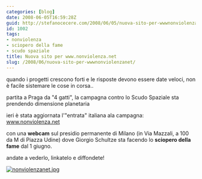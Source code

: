 ```yaml
---
categories: [blog]
date: 2008-06-05T16:59:28Z
guid: http://stefanocecere.com/2008/06/05/nuova-sito-per-wwwnonviolenzanet/
id: 1002
tags:
- nonviolenza
- sciopero della fame
- scudo spaziale
title: Nuova sito per www.nonviolenza.net
slug: /2008/06/nuova-sito-per-wwwnonviolenzanet/
---
```


quando i progetti crescono forti e le risposte devono essere date veloci, non è facile sistemare le cose in corsa..
  
partita a Praga da "4 gatti", la campagna contro lo Scudo Spaziale sta prendendo dimensione planetaria

ieri è stata aggiornata l'"entrata" italiana ala campagna: <a href="http://www.nonviolenza.net" target="_blank">www.nonviolenza.net</a>
  
con una **webcam** sul presidio permanente di Milano (in Via Mazzali, a 100 da M di Piazza Udine) dove Giorgio Schultze sta facendo lo **sciopero della fame** dal 1 giugno.

andate a vederlo, linkatelo e diffondete!
  
<a href="http://www.nonviolenza.net" target="_blank"><img src='http://stefanocecere.com/wp-content/uploads/sites/3/2008/06/nonviolenzanet.jpg' alt='nonviolenzanet.jpg' /></a>